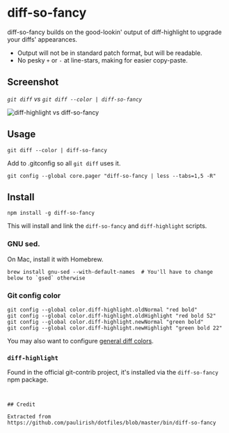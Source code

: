 # diff-so-fancy

diff-so-fancy builds on the good-lookin' output of diff-highlight to upgrade
your diffs' appearances.

* Output will not be in standard patch format, but will be readable.
* No pesky `+` or `-` at line-stars, making for easier copy-paste.

## Screenshot

*`git diff` vs `git diff --color | diff-so-fancy`*

![diff-highlight vs diff-so-fancy](https://cloud.githubusercontent.com/assets/39191/10000682/8e849130-6052-11e5-9bd9-bd4505cd24d6.png)

## Usage

```shell
git diff --color | diff-so-fancy
```

Add to .gitconfig so all `git diff` uses it.
```shell
git config --global core.pager "diff-so-fancy | less --tabs=1,5 -R"
```

## Install

```shell
npm install -g diff-so-fancy
```
This will install and link the `diff-so-fancy` and `diff-highlight` scripts.

### GNU sed.
On Mac, install it with Homebrew.
```shell
brew install gnu-sed --with-default-names  # You'll have to change below to `gsed` otherwise
```

### Git config color
```
git config --global color.diff-highlight.oldNormal "red bold"
git config --global color.diff-highlight.oldHighlight "red bold 52"
git config --global color.diff-highlight.newNormal "green bold"
git config --global color.diff-highlight.newHighlight "green bold 22"
```
You may also want to configure [general diff colors](https://github.com/paulirish/dotfiles/blob/63cb8193b0e66cf80ab6332477f1f52c7fbb9311/.gitconfig#L23-L36).

### `diff-highlight`
Found in the official git-contrib project, it's installed via the `diff-so-fancy` npm package.
```


## Credit

Extracted from https://github.com/paulirish/dotfiles/blob/master/bin/diff-so-fancy
